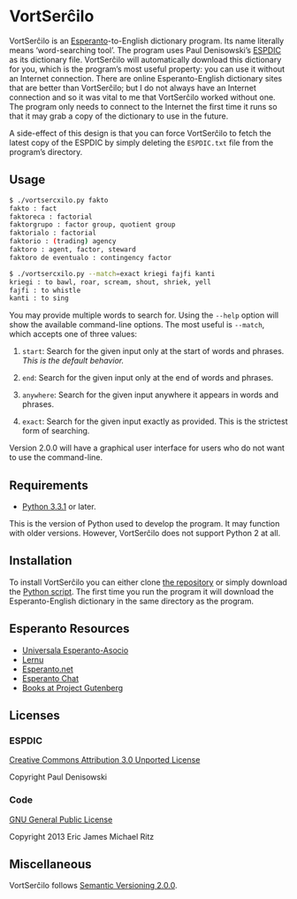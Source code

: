 VortSerĉilo
===========

VortSerĉilo is an [Esperanto][]-to-English dictionary program.  Its
name literally means ‘word-searching tool’.  The program uses Paul
Denisowski’s [ESPDIC][] as its dictionary file.  VortSerĉilo will
automatically download this dictionary for you, which is the program’s
most useful property: you can use it without an Internet connection.
There are online Esperanto-English dictionary sites that are better
than VortSerĉilo; but I do not always have an Internet connection and
so it was vital to me that VortSerĉilo worked without one.  The
program only needs to connect to the Internet the first time it runs
so that it may grab a copy of the dictionary to use in the future.

A side-effect of this design is that you can force VortSerĉilo to
fetch the latest copy of the ESPDIC by simply deleting the
`ESPDIC.txt` file from the program’s directory.


Usage
-----

```sh
$ ./vortsercxilo.py fakto
fakto : fact
faktoreca : factorial
faktorgrupo : factor group, quotient group
faktorialo : factorial
faktorio : (trading) agency
faktoro : agent, factor, steward
faktoro de eventualo : contingency factor

$ ./vortsercxilo.py --match=exact kriegi fajfi kanti
kriegi : to bawl, roar, scream, shout, shriek, yell
fajfi : to whistle
kanti : to sing
```

You may provide multiple words to search for.  Using the `--help`
option will show the available command-line options.  The most useful
is `--match`, which accepts one of three values:

1. `start`: Search for the given input only at the start of words and
   phrases.  *This is the default behavior.*

2. `end`: Search for the given input only at the end of words and
   phrases.

3. `anywhere`: Search for the given input anywhere it appears in words
   and phrases.

4. `exact`: Search for the given input exactly as provided.  This is
   the strictest form of searching.

Version 2.0.0 will have a graphical user interface for users who do
not want to use the command-line.


Requirements
------------

* [Python 3.3.1][Python] or later.

This is the version of Python used to develop the program.  It may
function with older versions.  However, VortSerĉilo does not support
Python 2 at all.


Installation
------------

To install VortSerĉilo you can either clone [the repository](./) or
simply download the [Python script](./vortsercxilo.py).  The first
time you run the program it will download the Esperanto-English
dictionary in the same directory as the program.


Esperanto Resources
-------------------

* [Universala Esperanto-Asocio](http://www.uea.org/ "The UAE")
* [Lernu](http://en.lernu.net/ "Learn Esperanto")
* [Esperanto.net](http://esperanto.net/ "Esperanto.net")
* [Esperanto Chat](http://babilejo.org/ "Chat in Esperanto")
* [Books at Project Gutenberg](http://www.gutenberg.org/wiki/Esperanto_%28Bookshelf%29 "Esperanto Bookshelf") 


Licenses
--------

### ESPDIC ###

[Creative Commons Attribution 3.0 Unported License][cc]

Copyright Paul Denisowski

### Code ###

[GNU General Public License][gpl]

Copyright 2013 Eric James Michael Ritz


Miscellaneous
-------------

VortSerĉilo follows [Semantic Versioning 2.0.0][semver].



[gpl]: http://www.gnu.org/copyleft/gpl.html
[Python]: http://python.org/
[Esperanto]: http://www.uea.org/
[ESPDIC]: http://www.denisowski.org/Esperanto/ESPDIC/espdic_readme.htm
[cc]: http://creativecommons.org/licenses/by/3.0/
[semver]: http://semver.org/spec/v2.0.0.html

